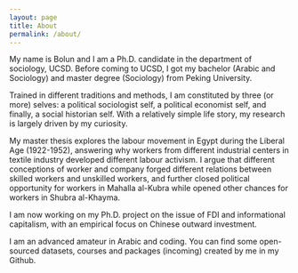 ```yaml
---
layout: page
title: About
permalink: /about/
---
```


My name is Bolun and I am a Ph.D. candidate in the department of sociology, UCSD. Before coming to UCSD, I got my bachelor (Arabic and Sociology) and master degree (Sociology) from Peking University.

Trained in different traditions and methods, I am constituted by three (or more) selves: a political sociologist self, a political economist self, and finally, a social historian self. With a relatively simple life story, my research is largely driven by my curiosity.

My master thesis explores the labour movement in Egypt during the Liberal Age (1922-1952), answering why workers from different industrial centers in textile industry developed different labour activism. I argue that different conceptions of worker and company forged different relations between skilled workers and unskilled workers, and further closed political opportunity for workers in Mahalla al-Kubra while opened other chances for workers in Shubra al-Khayma.

I am now working on my Ph.D. project on the issue of FDI and informational capitalism, with an empirical focus on Chinese outward investment.

I am an advanced amateur in Arabic and coding. You can find some open-sourced datasets, courses and packages (incoming) created by me in my Github. 